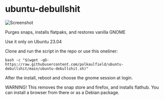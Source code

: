 # ubuntu-debullshit

![Screenshot](https://raw.githubusercontent.com/polkaulfield/ubuntu-debullshit/main/screenshot.png)

Purges snaps, installs flatpaks, and restores vanilla GNOME

Use it only on Ubuntu 23.04

Clone and run the script in the repo or use this oneliner: 

`bash -c "$(wget -qO- https://raw.githubusercontent.com/polkaulfield/ubuntu-debullshit/main/ubuntu-debullshit.sh)"`

After the install, reboot and choose the gnome session at login.

WARNING! This removes the snap store and firefox, and installs flathub. You can install a browser from there or as a Debian package.
